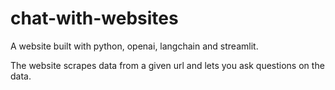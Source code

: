 # chat-with-websites

A website built with python, openai, langchain and streamlit.

The website scrapes data from a given url and lets you ask questions on the data.
